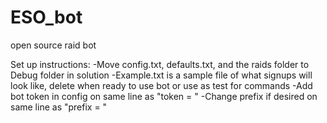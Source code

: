 # ESO_bot
open source raid bot

Set up instructions:
  -Move config.txt, defaults.txt, and the raids folder to Debug folder in solution
  -Example.txt is a sample file of what signups will look like, delete when ready to use bot or use as test for commands
  -Add bot token in config on same line as "token = "
  -Change prefix if desired on same line as "prefix = "
